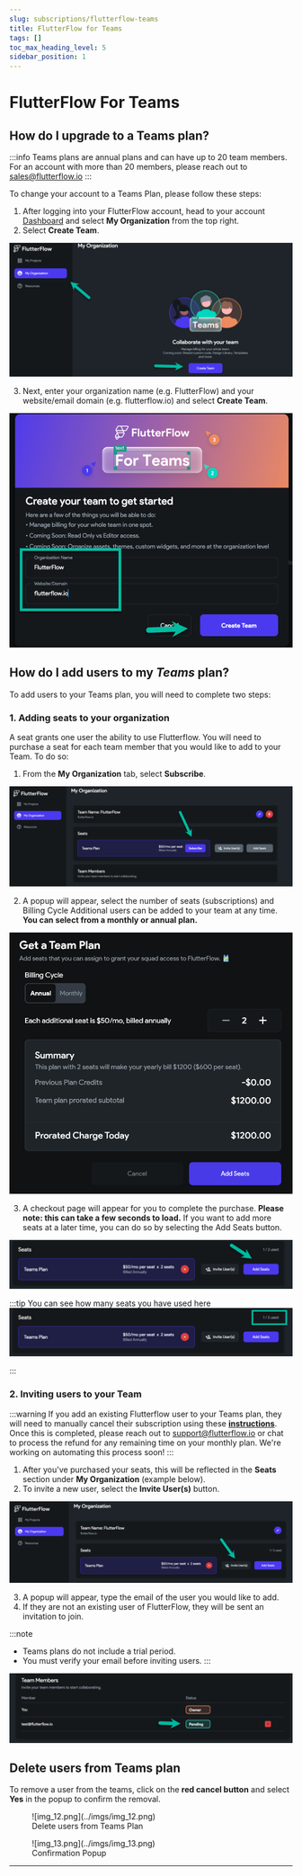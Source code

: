 ```yaml
---
slug: subscriptions/flutterflow-teams
title: FlutterFlow for Teams
tags: []
toc_max_heading_level: 5
sidebar_position: 1
---
```



# FlutterFlow For Teams

## How do I upgrade to a Teams plan?

:::info
Teams plans are annual plans and can have up to 20 team members. For an account with more than 20 members, please reach out to sales@flutterflow.io
:::

To change your account to a Teams Plan, please follow these steps:

1. After logging into your FlutterFlow account, head to your account [Dashboard](https://app.flutterflow.io/) and select **My Organization** from the top right.
2. Select **Create Team**.

<p></p>

![img_4.png](../imgs/img_4.png)

<p></p>

3. Next, enter your organization name (e.g. FlutterFlow) and your website/email domain (e.g. flutterflow.io) and select **Create Team**.

![img_5.png](../imgs/img_5.png)

## How do I add users to my *Teams* plan?

To add users to your Teams plan, you will need to complete two steps:

### 1. Adding seats to your organization

A seat grants one user the ability to use Flutterflow. You will need to purchase a seat for each team member that you would like to add to your Team. To do so:

1. From the **My Organization** tab, select **Subscribe**.

![img_6.png](../imgs/img_6.png)

2. A popup will appear, select the number of seats (subscriptions) and Billing Cycle Additional users can be added to your team at any time. **You can select from a monthly or annual plan.**


![img_7.png](../imgs/img_7.png)

3. A checkout page will appear for you to complete the purchase. **Please note: this can take a few seconds to load.** If you want to add more seats at a later time, you can do so by selecting the Add Seats button.

![img_8.png](../imgs/img_8.png)

:::tip
You can see how many seats you have used here
![img_9.png](../imgs/img_9.png)

:::


### 2. Inviting users to your Team

:::warning
If you add an existing Flutterflow user to your Teams plan, they will need to manually cancel their subscription using these [**instructions**](subscriptions.md#cancel-my-plan). Once this is completed, please reach out to support@flutterflow.io or chat to process the refund for any remaining time on your monthly plan. We're working on automating this process soon!
:::

1. After you've purchased your seats, this will be reflected in the **Seats** section under **My Organization** (example below).
2. To invite a new user, select the **Invite User(s)** button.

![img_10.png](../imgs/img_10.png)

3. A popup will appear, type the email of the user you would like to add.
4. If they are not an existing user of FlutterFlow, they will be sent an invitation to join.

:::note
* Teams plans do not include a trial period.
* You must verify your email before inviting users.
:::

![img_11.png](../imgs/img_11.png)


## Delete users from Teams plan

To remove a user from the teams, click on the **red cancel button** and select **Yes** in the popup to confirm the removal.


<figure>
   ![img_12.png](../imgs/img_12.png)
  <figcaption class="centered-caption">Delete users from Teams Plan</figcaption>
</figure>


<figure class="centered-caption">
    ![img_13.png](../imgs/img_13.png)
  <figcaption class="centered-caption">Confirmation Popup</figcaption>
</figure>

---

<!-- ## FAQs

#### Can I reduce my Teams plan to one seat?

No, you can't. The minimum requirement is two seats, which includes one for the owner's pro plan + an additional team seat. -->


